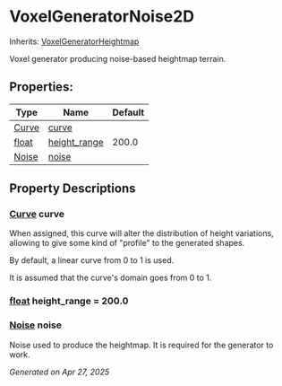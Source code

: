 # VoxelGeneratorNoise2D

Inherits: [VoxelGeneratorHeightmap](VoxelGeneratorHeightmap.md)

Voxel generator producing noise-based heightmap terrain.

## Properties: 


Type                                                                      | Name                             | Default 
------------------------------------------------------------------------- | -------------------------------- | --------
[Curve](https://docs.godotengine.org/en/stable/classes/class_curve.html)  | [curve](#i_curve)                |         
[float](https://docs.godotengine.org/en/stable/classes/class_float.html)  | [height_range](#i_height_range)  | 200.0   
[Noise](https://docs.godotengine.org/en/stable/classes/class_noise.html)  | [noise](#i_noise)                |         
<p></p>

## Property Descriptions

### [Curve](https://docs.godotengine.org/en/stable/classes/class_curve.html)<span id="i_curve"></span> **curve**

When assigned, this curve will alter the distribution of height variations, allowing to give some kind of "profile" to the generated shapes.

By default, a linear curve from 0 to 1 is used.

It is assumed that the curve's domain goes from 0 to 1.

### [float](https://docs.godotengine.org/en/stable/classes/class_float.html)<span id="i_height_range"></span> **height_range** = 200.0


### [Noise](https://docs.godotengine.org/en/stable/classes/class_noise.html)<span id="i_noise"></span> **noise**

Noise used to produce the heightmap. It is required for the generator to work.

_Generated on Apr 27, 2025_
